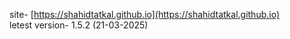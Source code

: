 site- [https://shahidtatkal.github.io](https://shahidtatkal.github.io) <br>
letest version- 1.5.2 (21-03-2025)
